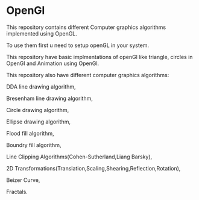 # OpenGl
This repository contains different Computer graphics algorithms implemented using OpenGL.

To use them first u need to setup openGL in your system.

This repository have basic implmentations of openGl like triangle, circles in OpenGl and Animation using OpenGl.

This repository also have different computer graphics algorithms:

DDA line drawing algorithm,

Bresenham line drawing algorithm,

Circle drawing algorithm,

Ellipse drawing algorithm,

Flood fill algorithm,

Boundry fill algorithm,

Line Clipping Algorithms(Cohen-Sutherland,Liang Barsky),

2D Transformations(Translation,Scaling,Shearing,Reflection,Rotation),

Beizer Curve,

Fractals.
